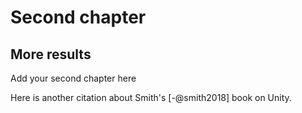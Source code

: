 # Second chapter

## More results

Add your second chapter here
 
Here is another citation about Smith's [-@smith2018] book on Unity.

